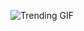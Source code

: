 
<!-- GIF_SECTION -->
![Trending GIF](https://media1.giphy.com/media/v1.Y2lkPThiYjIxNzcyenptenJkc2R5YmtsbXRlZnlxMDN3ZmdhNWlkbGF0YzI2MXB2cDBsdCZlcD12MV9naWZzX3NlYXJjaCZjdD1n/78XCFBGOlS6keY1Bil/giphy.gif)
<!-- END_GIF_SECTION -->
